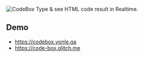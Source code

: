 ![CodeBox](https://cdn.glitch.com/90110d93-bd27-43df-ad49-a775770e486c%2F20201209_210112.png?v=1607563260341)
Type & see HTML code result in Realtime.

## Demo
- https://codebox.yonle.ga
- https://code-box.glitch.me

